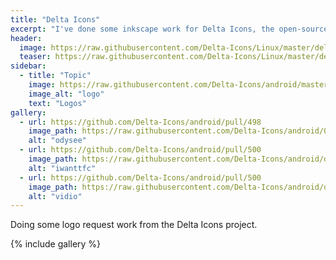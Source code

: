 ```yaml
---
title: "Delta Icons"
excerpt: "I've done some inkscape work for Delta Icons, the open-source icon pack."
header:
  image: https://raw.githubusercontent.com/Delta-Icons/Linux/master/delta-showcase.png
  teaser: https://raw.githubusercontent.com/Delta-Icons/Linux/master/delta-showcase.png
sidebar:
  - title: "Topic"
    image: https://raw.githubusercontent.com/Delta-Icons/android/master/resources/delta_logo.svg
    image_alt: "logo"
    text: "Logos"
gallery:
  - url: https://github.com/Delta-Icons/android/pull/498
    image_path: https://raw.githubusercontent.com/Delta-Icons/android/09a1eac599debcca4dc718c6b8f007aa0abc60f2/app/src/main/res/drawable-nodpi/odysee.png
    alt: "odysee"
  - url: https://github.com/Delta-Icons/android/pull/500
    image_path: https://raw.githubusercontent.com/Delta-Icons/android/db0550455c7567bc4af54d51f00178655f2bd0bf/app/src/main/res/drawable-nodpi/iwanttfc.png
    alt: "iwanttfc"
  - url: https://github.com/Delta-Icons/android/pull/500 
    image_path: https://raw.githubusercontent.com/Delta-Icons/android/db0550455c7567bc4af54d51f00178655f2bd0bf/app/src/main/res/drawable-nodpi/vidio.png
    alt: "vidio"
---
```


Doing some logo request work from the Delta Icons project.

{% include gallery %}
